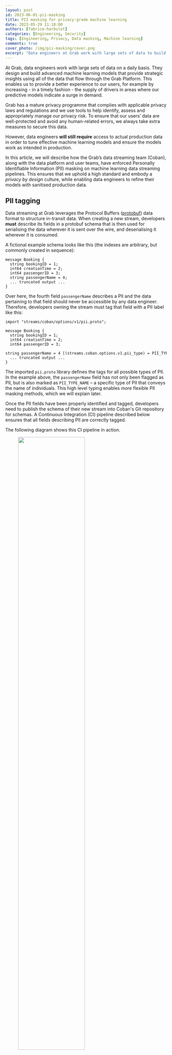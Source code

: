 ```yaml
---
layout: post
id: 2023-06-01-pii-masking
title: PII masking for privacy-grade machine learning
date: 2023-05-29 11:18:00
authors: [fabrice-harbulot]
categories: [Engineering, Security]
tags: [Engineering, Privacy, Data masking, Machine learning]
comments: true
cover_photo: /img/pii-masking/cover.png
excerpt: "Data engineers at Grab work with large sets of data to build and train advanced machine learning models, in order to continuously improve our user experience. However, as with any data-handling company, dealing with this sort of data may present a potential privacy risk as it contains personally identifiable information (PII) of users. Read this article to find out more about Grab’s mature privacy protective measures and how the Coban team uses PII tagging and masking on data streaming pipelines to protect our users."
---
```


At Grab, data engineers work with large sets of data on a daily basis. They design and build advanced machine learning models that provide strategic insights using all of the data that flow through the Grab Platform. This enables us to provide a better experience to our users, for example by increasing - in a timely fashion - the supply of drivers in areas where our predictive models indicate a surge in demand.

Grab has a mature privacy programme that complies with applicable privacy laws and regulations and we use tools to help identify, assess and appropriately manage our privacy risk. To ensure that our users’ data are well-protected and avoid any human-related errors, we always take extra measures to secure this data.

However, data engineers **will still require** access to actual production data in order to tune effective machine learning models and ensure the models work as intended in production.

In this article, we will describe how the Grab’s data streaming team (Coban), along with the data platform and user teams, have enforced Personally Identifiable Information (PII) masking on machine learning data streaming pipelines. This ensures that we uphold a high standard and embody a *privacy by design* culture, while enabling data engineers to refine their models with sanitised production data.

## PII tagging

Data streaming at Grab leverages the Protocol Buffers ([protobuf](https://protobuf.dev/)) data format to structure in-transit data. When creating a new stream, developers **must** describe its fields in a protobuf schema that is then used for serialising the data wherever it is sent over the wire, and deserialising it wherever it is consumed.

A fictional example schema looks like this (the indexes are arbitrary, but commonly created in sequence):

```
message Booking {
  string bookingID = 1;
  int64 creationTime = 2;
  int64 passengerID = 3;
  string passengerName = 4;
  ... truncated output ...
}
```

Over here, the fourth field `passengerName` describes a PII and the data pertaining to that field should never be accessible by any data engineer. Therefore, developers owning the stream must tag that field with a PII label like this:

```
import "streams/coban/options/v1/pii.proto";

message Booking {
  string bookingID = 1;
  int64 creationTime = 2;
  int64 passengerID = 3;
  string passengerName = 4 [(streams.coban.options.v1.pii_type) = PII_TYPE_NAME];
  ... truncated output ...
}
```

The imported `pii.proto` library defines the tags for all possible types of PII. In the example above, the `passengerName` field has not only been flagged as PII, but is also marked as `PII_TYPE_NAME` – a specific type of PII that conveys the name of individuals. This high level typing enables more flexible PII masking methods, which we will explain later.

Once the PII fields have been properly identified and tagged, developers need to publish the schema of their new stream into Coban's Git repository for schemas. A Continuous Integration (CI) pipeline described below ensures that all fields describing PII are correctly tagged.

The following diagram shows this CI pipeline in action.

<div class="post-image-section"><figure>
  <img src="img/pii-masking/image4.png" alt="" style="width:70%"><figcaption align="middle">Fig. 1 CI pipeline failure due to untagged PII fields</figcaption>
  </figure>
</div>

When a developer creates a Merge Request (MR) or pushes a new commit to create or update a schema (step 1), the CI pipeline is triggered. This runs an in-house Python script that scans each variable name of the committed schema and tests it against an extensive list of PII keywords, which is regularly updated, such as `name`, `address`, `email`, `phone`, etc (step 2). If there is a match and the variable is not tagged with the expected PII label, the pipeline fails (step 3) with an explicit error message in the CI pipeline's output, similar to this:

```
Field name [Booking.passengerName] should have been marked with type streams.coban.options.v1.pii_type = PII_TYPE_NAME
```

There are cases where a variable name in the schema is a partial match against a PII keyword but is legitimately not a PII – for example, `carModelName` is a partial match against `name` but does not contain PII data. In this case, the developer can choose to add it to a whitelist to pass the CI.

However, modifying the whitelist requires approval from the Coban team, for verification purposes. Apart from this particular case, the requesting team can autonomously approve their MR, in a self-service fashion.

Now let us look at an example of a successful CI pipeline execution.

<div class="post-image-section"><figure>
  <img src="img/pii-masking/image3.png" alt="" style="width:70%"><figcaption align="middle">Fig. 2 CI pipeline success and schema publishing</figcaption>
  </figure>
</div>

In Fig. 2, the committed schema (step 1) is properly tagged so our in-house Python script is unable to find any untagged PII fields (step 2). The MR is approved by a code owner (step 3), then merged to the master branch of the repository (step 4).

Upon merging, another CI pipeline is triggered. It runs a job to package the protobuf schema in a Java Archive (JAR) of [Scala classes](https://docs.scala-lang.org/tour/classes.html) (step 5), which in turn is stored into a package registry (step 6). We will explain the reason for this in a later section.

## Production environment

With the schemas published and all of their PII fields properly tagged, we can now take a look at the data streaming pipelines.

<div class="post-image-section"><figure>
  <img src="img/pii-masking/image1.png" alt="" style="width:70%"><figcaption align="middle">Fig. 3 PII flow in the production environment</figcaption>
  </figure>
</div>

In this example, the user generates data by interacting with the Grab superapp and making a booking (step 1). The booking service, compiled with the stream’s schema definition, generates and produces Kafka records for other services to consume (step 2). Among those consuming services are the production machine learning pipelines that are of interest to this article (step 3).

PII is not masked in this process because it is actually required by the consuming services. For example, the driver app needs to display the passenger’s actual name, so the driver can confirm their identity easily.

At this part of the process, this is not much of a concern because access to the sacrosanct production environment is highly restricted and monitored by Grab.

## PII masking

To ensure security, stability and privacy of our users, data engineers who need to tune their new machine learning models based on production data are **not granted access** to the production environment. Instead, they have access to the staging environment, where production data is mirrored and PII is masked.

<div class="post-image-section"><figure>
  <img src="img/pii-masking/image2.png" alt="" style="width:70%"><figcaption align="middle">Fig. 4 PII masking pipeline from the production environment to the staging environment</figcaption>
  </figure>
</div>

The actual PII masking is performed by an in-house [Flink](https://flink.apache.org/) application that resides in the production environment. Flink is a reference framework for data streaming that we use extensively. It is also fault tolerant, with the ability to restart from a checkpoint.

The Flink application is compiled along with the JAR containing the schema as Scala classes previously mentioned. Therefore, it is able to consume the original data as a regular Kafka consumer (step 1). It then dynamically masks the PII of the consumed data stream, based on the PII tags of the schema (step 2). Ultimately, it produces the sanitised data to the Kafka cluster in the staging environment as a normal Kafka producer (step 3).

Depending on the kind of PII, there are several methods of masking such as:

*   **Names and strings of characters**: They are replaced by consistent [HMAC](https://csrc.nist.gov/glossary/term/hash_based_message_authentication_code) (Hash-based message authentication code). A HMAC is a digest produced by a one-way cryptographic hash function that takes a secret key as a parameter. Leveraging a secret key here is a defence against chosen plaintext attacks, i.e. computing the digest of a particular plaintext, like a targeted individual’s name.
*   **Numbers and dates**: Similarly, they are transformed in a consistent manner, by leveraging a random generator that takes the unmasked value as a seed, so that the same PII input consistently produces the same masked output.

Note that consistency is a recurring pattern. This is because it is a key requirement for certain machine learning models.

This sanitised data produced to the Kafka cluster in the staging environment is then consumed by the staging machine learning pipelines (step 4). There, it is used by data engineers to tune their models effectively with near real-time production data (step 5).

The Kafka cluster in the staging environment is secured with authorisation and authentication (see [Zero Trust with Kafka](/zero-trust-with-kafka)). This is an extra layer of security in case some PII data inadvertently fall through the cracks of PII tagging, following the defence in depth principle.

Finally, whenever a new PII-tagged field is added to a schema, the PII masking Flink application needs to be compiled and deployed again. If the schema is not updated, the Flink pipeline is unable to decode this new field when deserialising the stream. Thus, the added field is just dropped and the new PII data does not make it to the staging environment.

## What's next?

For the immediate next steps, we are going to enhance this design with an in-house product based on [AWS Macie](https://aws.amazon.com/macie/) to automatically detect the PII that would have fallen through the cracks. Caspian, Grab’s data lake team and one of Coban’s sister teams, has built a service that is already able to detect PII data in relational databases and data lake tables. It is currently being adapted for data streaming.

In the longer run, we are committed to take our privacy by design posture to the next level. Indeed, the PII masking described in this article does not prevent a bad actor from retrieving the consistent hash of a particular individual based on their non-PII data. For example, the target might be identifiable by a signature in the masked data set, such as unique food or transportation habits.

A possible counter-measure could be one or a combination of the following techniques, ordered by difficulty of implementation:

*   **Data minimisation**: Non-essential fields in the data stream should not be mirrored at all. E.g. fields of the data stream that are not required by the data engineers to tune their models. We can introduce a dedicated tag in the schema to flag those fields and instruct the mirroring pipeline to drop them. This is the most straightforward approach.
*   **Differential privacy**: The mirroring pipeline could introduce some noise in the mirrored data, in a way that would obfuscate the signatures of particular individuals while still preserving the essential statistical properties of the dataset required for machine learning. It happens that Flink is a suitable framework to do so, as it can split a stream into multiple windows and apply computation over those windows. Designing and generalising a logic that meets the objective is challenging though.
*   **PII encryption at source**: PII could be encrypted by the producing services (like the booking service), and dynamically decrypted where plaintext values are required. However, key management and performance are two tremendous challenges of this approach.

We will explore these techniques further to find the solution that works best for Grab and ensures the highest level of privacy for our users.

# Join us
Grab is the leading superapp platform in Southeast Asia, providing everyday services that matter to consumers. More than just a ride-hailing and food delivery app, Grab offers a wide range of on-demand services in the region, including mobility, food, package and grocery delivery services, mobile payments, and financial services across 428 cities in eight countries.

Powered by technology and driven by heart, our mission is to drive Southeast Asia forward by creating economic empowerment for everyone. If this mission speaks to you, [join our team](https://grab.careers/) today!
